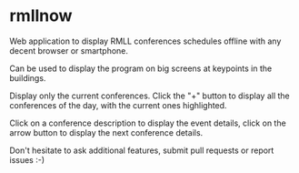 rmllnow
=======

Web application to display RMLL conferences schedules offline with any decent browser or smartphone.

Can be used to display the program on big screens at keypoints in the buildings.

Display only the current conferences. Click the "+" button to display all the conferences of the day, with the current ones highlighted.

Click on a conference description to display the event details, click on the arrow button to display the next conference details.

Don't hesitate to ask additional features, submit pull requests or report issues :-)




